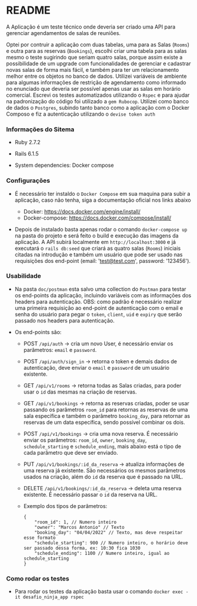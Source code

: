 # README

A Aplicação é um teste técnico onde deveria ser criado uma API para gerenciar agendamentos de salas de reuniões.

Optei por contruir a aplicação com duas tabelas, uma para as Salas (`Rooms`) e outra para as reservas (`Bookings`), escolhi criar uma tabela para as salas mesmo o teste sugirindo que seriam quatro salas, porque assim existe a possibilidade de um upgrade com funcionalidades de gerenciar e cadastrar novas salas de forma mais fácil, e também para ter um relacionamento melhor entre os objetos no banco de dados. Utilizei variáveis de ambiente para algumas informações de restrição de agendamento como informado no enunciado que deveria ser possível apenas usar as salas em horário comercial. Escrevi os testes automatizados utilizando o `Rspec` e para ajudar na padronização do código foi utilizado a `gem Rubocop`. Utilizei como banco de dados o `Postgres`, subindo tanto banco como a aplicação com o Docker Composo e fiz a autenticação utilizando o `devise token auth`

### Informações do Sitema

* Ruby 2.7.2

* Rails 6.1.5

* System dependencies: Docker compose

### Configurações

* É necessário ter instaldo o `Docker Compose` em sua maquina para subir a aplicação, caso não tenha, siga a documentação oficial nos links abaixo
  * Docker: https://docs.docker.com/engine/install/ 
  * Docker-compose: https://docs.docker.com/compose/install/

* Depois de instalado basta apenas rodar o comando `docker-compose up` na pasta do projeto e será feito o build e execução das imagens da aplicação. A API subirá localmente em `http://localhost:3000` e já executará o `rails db:seed` que criará as quatro salas (`Rooms`) iniciais citadas na introdução e também um usuário que pode ser usado nas requisições dos end-point (email: 'test@test.com', password: '123456').

### Usabilidade

* Na pasta `doc/postman` esta salvo uma collection do `Postman` para testar os end-points da aplicação, incluindo variáveis com as informações dos headers para autenticação. OBS: como padrão é necessário realizar uma primeira requisição ao end-point de autenticação com o email e senha do usuário para pegar o `token`, `client`, `uid` e `expiry` que serão passado nos headers para autenticação.

* Os end-points são:
	* POST `/api/auth` -> cria um novo User, é necessário enviar os parâmetros: `email` e `password`.
	* POST `/api/auth/sign_in` -> retorna o token e demais dados de autenticação, deve enviar o `email` e `password` de um usuário existente. 
	* GET `/api/v1/rooms` -> retorna todas as Salas criadas, para poder usar o `id` das mesmas na criação de reservas.
	* GET `/api/v1/bookings` -> retorna as reservas criadas, poder se usar passando os parâmetros `room_id` para retornas as reservas de uma sala específica e também o parâmetro `booking_day`, para retornar as reservas de um data específica, sendo possível combinar os dois.
	* POST `/api/v1/bookings` -> cria uma nova reserva. É necessário enviar os parâmetros: `room_id`, `owner`, `booking_day`, `schedule_starting` e `schedule_ending`, mais abaixo está o tipo de cada parâmetro que deve ser enviado.
	* PUT `/api/v1/bookings/:id_da_reserva` -> atualiza informações de uma reserva já existente. São necessários os mesmos parâmetros usados na criação, além do `id` da reserva que é passado na URL.
	* DELETE `/api/v1/bookings/:id_da_reserva` -> deleta uma reserva existente. É necessário passar o `id` da reserva na URL.

	* Exemplo dos tipos de parâmetros:
		```
		{
			"room_id": 1, // Numero inteiro
			"owner": "Marcos Antonio" // Texto
			"booking_day": "04/04/2022" // Texto, mas deve respeitar esse formato
			"schedule_starting": 900 // Numero inteiro, o horário deve ser passado dessa forma, ex: 10:30 fica 1030
			"schedule_ending": 1100 // Numero inteiro, igual ao schedule_starting
		}
		```

### Como rodar os testes

* Para rodar os testes da aplicação basta usar o comando `docker exec -it desafio_ninja_app rspec` 

